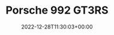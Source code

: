 ---
title: "Porsche 992 GT3RS"
date: 2022-12-28T11:30:03+00:00
# weight: 1
# aliases: ["/first"]
tags: ["porsche"]
# author: ["Me", "You"] # multiple authors
showToc: true
TocOpen: false
draft: false
hidemeta: false
comments: false
description: "Desc Text."
canonicalURL: "https://canonical.url/to/page"
disableHLJS: true # to disable highlightjs
disableShare: false
disableHLJS: false
hideSummary: false
searchHidden: true
ShowReadingTime: true
ShowBreadCrumbs: true
ShowPostNavLinks: true
ShowWordCount: false
ShowRssButtonInSectionTermList: true
UseHugoToc: true
cover:
    image: "https://files.porsche.com/filestore/image/multimedia/none/992-gt3-rs-modelimage-sideshot/model/cfbb8ed3-1a15-11ed-80f5-005056bbdc38/porsche-model.png" # image path/url
    alt: "Unavailable" # alt text
    caption: "<text>" # display caption under cover
    relative: false # when using page bundles set this to true
    hidden: false # only hide on current single page
# editPost:
#     URL: "https://github.com/<path_to_repo>/content"
#     Text: "Suggest Changes" # edit text
#     appendFilePath: true # to append file path to Edit link
--- 